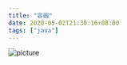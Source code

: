 ```yaml
---
title: "容器"
date: 2020-05-02T21:30:16+08:00
tags: ["java"]
---
```


![picture](https://qinry.github.io/images/containers.png)